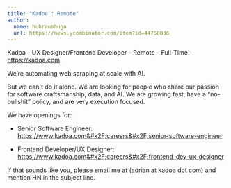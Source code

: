 ```yaml
---
title: "Kadoa : Remote"
author:
  name: hubraumhugo
  url: https://news.ycombinator.com/item?id=44758036
---
```


<JobNavigation />

Kadoa - UX Designer&#x2F;Frontend Developer - Remote - Full-Time - <a href="https:&#x2F;&#x2F;kadoa.com" rel="nofollow">https:&#x2F;&#x2F;kadoa.com</a>

We’re automating web scraping at scale with AI.

But we can&#x27;t do it alone. We are looking for people who share our passion for software craftsmanship, data, and AI. We are growing fast, have a “no-bullshit” policy, and are very execution focused.

We have openings for:

- Senior Software Engineer: <a href="https:&#x2F;&#x2F;www.kadoa.com&#x2F;careers&#x2F;senior-software-engineer" rel="nofollow">https:&#x2F;&#x2F;www.kadoa.com&#x2F;careers&#x2F;senior-software-engineer</a>

- Frontend Developer&#x2F;UX Designer: <a href="https:&#x2F;&#x2F;www.kadoa.com&#x2F;careers&#x2F;frontend-dev-ux-designer" rel="nofollow">https:&#x2F;&#x2F;www.kadoa.com&#x2F;careers&#x2F;frontend-dev-ux-designer</a>

If that sounds like you, please email me at (adrian at kadoa dot com) and mention HN in the subject line.
<JobApplication />
